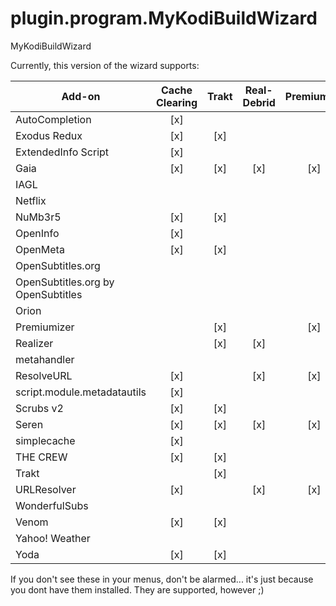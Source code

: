 # plugin.program.MyKodiBuildWizard
MyKodiBuildWizard

Currently, this version of the wizard supports:

|  Add-on                            | Cache Clearing | Trakt | Real-Debrid | Premiumize | Trakt API | TMDb | TVDB | OMDb | IMDb | Fanart.tv | Location | Username/Password/Login |
|------------------------------------|:--------------:|:-----:|:-----------:|:----------:|:---------:|:----:|:----:|:----:|:----:|:---------:|:--------:|:-----------------------:|
| AutoCompletion                     | [x]            |       |             |            |           |      |      |      |      |           |          |                         |
| Exodus Redux                       | [x]            | [x]   |             |            |           | [x]  |      |      | [x]  | [x]       |          |                         |
| ExtendedInfo Script                | [x]            |       |             |            |           | [x]  |      |      |      |           |          |                         |
| Gaia                               | [x]            | [x]   | [x]         | [x]        |           | [x]  |      |      | [x]  | [x]       |          |                         |
| IAGL                               |                |       |             |            |           |      |      |      |      |           |          | [x]                     |
| Netflix                            |                |       |             |            |           |      |      |      |      |           |          | [x]                     |
| NuMb3r5                            | [x]            | [x]   |             |            |           | [x]  |      |      | [x]  | [x]       |          |                         |
| OpenInfo                           | [x]            |       |             |            |           | [x]  |      |      |      |           |          |                         |
| OpenMeta                           | [x]            | [x]   |             |            | [x]       | [x]  | [x]  |      |      |           |          |                         |
| OpenSubtitles.org                  |                |       |             |            |           |      |      |      |      |           |          | [x]                     |
| OpenSubtitles.org by OpenSubtitles |                |       |             |            |           |      |      |      |      |           |          | [x]                     |
| Orion                              |                |       |             |            |           |      |      |      |      |           |          | [x]                     |
| Premiumizer                        |                | [x]   |             | [x]        |           | [x]  | [x]  |      | [x]  | [x]       |          |                         |
| Realizer                           |                | [x]   | [x]         |            |           | [x]  | [x]  |      | [x]  | [x]       |          |                         |
| metahandler                        |                |       |             |            |           | [x]  | [x]  | [x]  |      |           |          |                         |
| ResolveURL                         | [x]            |       | [x]         | [x]        |           |      |      |      |      |           |          |                         |
| script.module.metadatautils        | [x]            |       |             |            |           | [x]  |      | [x]  |      | [x]       |          |                         |
| Scrubs v2                          | [x]            | [x]   |             |            |           | [x]  |      |      | [x]  | [x]       |          |                         |
| Seren                              | [x]            | [x]   | [x]         | [x]        | [x]       | [x]  | [x]  |      |      |           |          |                         |
| simplecache                        | [x]            |       |             |            |           |      |      |      |      |           |          |                         |
| THE CREW                           | [x]            | [x]   |             |            |           | [x]  |      |      | [x]  | [x]       |          |                         |
| Trakt                              |                | [x]   |             |            |           |      |      |      |      |           |          |                         |
| URLResolver                        | [x]            |       | [x]         | [x]        |           |      |      |      |      |           |          |                         |
| WonderfulSubs                      |                |       |             |            |           |      |      |      |      |           |          | [x]                     |
| Venom                              | [x]            | [x]   |             |            |           | [x]  |      |      | [x]  | [x]       |          |                         |
| Yahoo! Weather                     |                |       |             |            |           |      |      |      |      |           | [x]      |                         |
| Yoda                               | [x]            | [x]   |             |            |           | [x]  |      |      | [x]  | [x]       |          |                         |

If you don't see these in your menus, don't be alarmed... it's just because you dont have them installed. They are supported, however ;)

